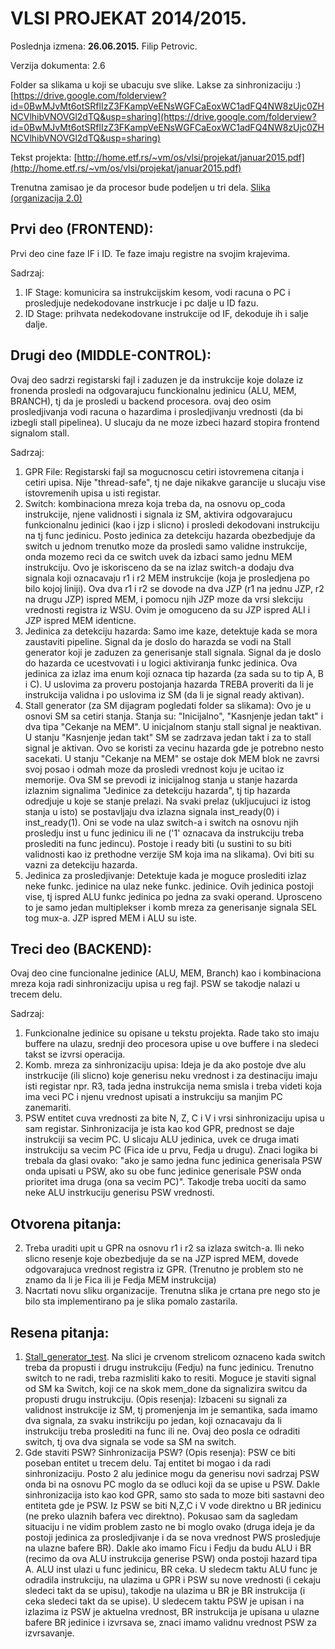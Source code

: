 # VLSI PROJEKAT 2014/2015. #

Poslednja izmena: **26.06.2015.** Filip Petrovic.

Verzija dokumenta: 2.6

Folder sa slikama u koji se ubacuju sve slike. Lakse za sinhronizaciju :)
[https://drive.google.com/folderview?id=0BwMJvMt6otSRflIzZ3FKampVeENsWGFCaEoxWC1adFQ4NW8zUjc0ZHNCVlhibVNOVGl2dTQ&usp=sharing](https://drive.google.com/folderview?id=0BwMJvMt6otSRflIzZ3FKampVeENsWGFCaEoxWC1adFQ4NW8zUjc0ZHNCVlhibVNOVGl2dTQ&usp=sharing)

Tekst projekta: [http://home.etf.rs/~vm/os/vlsi/projekat/januar2015.pdf](http://home.etf.rs/~vm/os/vlsi/projekat/januar2015.pdf)

Trenutna zamisao je da procesor bude podeljen u tri dela.
[Slika (organizacija 2.0)](https://drive.google.com/file/d/0BwMJvMt6otSRUlVQNjQzVHNuMWc/view?usp=sharing)

## Prvi deo (FRONTEND): ##
Prvi deo cine faze IF i ID. Te faze imaju registre na svojim krajevima.

Sadrzaj:

1. IF Stage: komunicira sa instrukcijskim kesom, vodi racuna o PC i prosledjuje nedekodovane instrkucje i pc dalje u ID fazu.
2. ID Stage: prihvata nedekodovane instrukcije od IF, dekoduje ih i salje dalje.

## Drugi deo (MIDDLE-CONTROL): ##
Ovaj deo sadrzi registarski fajl i zaduzen je da instrukcije koje dolaze iz fronenda prosledi na odgovarajucu funckionalnu jedinicu (ALU, MEM, BRANCH), tj da je prosledi u backend procesora.
ovaj deo osim prosledjivanja vodi racuna o hazardima i prosledjivanju vrednosti (da bi izbegli stall pipelinea). U slucaju da ne moze izbeci hazard stopira frontend signalom stall. 

Sadrzaj:

1. GPR File: Registarski fajl sa mogucnoscu cetiri istovremena citanja i cetiri upisa. Nije "thread-safe", tj ne daje nikakve garancije u slucaju vise istovremenih upisa u isti registar.
2. Switch: kombinaciona mreza koja treba da, na osnovu op_coda instrukcije, njene validnosti i signala iz SM, aktivira odgovarajucu funkcionalnu jedinici (kao i jzp i slicno) i prosledi dekodovani instrukciju na tj func jedinicu. Posto jedinica za detekciju hazarda obezbedjuje da switch u jednom trenutko moze da prosledi samo validne instrukcije, onda mozemo reci da ce switch uvek da izbaci samo jednu MEM instrukciju. Ovo je iskorisceno da se na izlaz switch-a dodaju dva signala koji oznacavaju r1 i r2 MEM instrukcije (koja je prosledjena po bilo kojoj liniji). Ova dva r1 i r2 se dovode na dva JZP (r1 na jednu JZP, r2 na drugu JZP) ispred MEM, i pomocu njih JZP moze da vrsi slekciju vrednosti registra iz WSU. Ovim je omoguceno da su JZP ispred ALI i JZP ispred MEM identicne.
3. Jedinica za detekciju hazarda: Samo ime kaze, detektuje kada se mora zaustaviti pipeline. Signal da je doslo do harazda se vodi na Stall generator koji je zaduzen za generisanje stall signala. Signal da je doslo do hazarda ce ucestvovati i u logici aktiviranja funkc jedinica. Ova jedinica za izlaz ima enum koji oznaca tip hazarda (za sada su to tip A, B i C). U uslovima za proveru postojanja hazarda TREBA proveriti da li je instrukcija validna i po uslovima iz SM (da li je signal ready aktivan).
4. Stall generator (za SM dijagram pogledati folder sa slikama): Ovo je u osnovi SM sa cetiri stanja. Stanja su: "Inicijalno", "Kasnjenje jedan takt" i dva tipa "Cekanje na MEM". U inicjalnom stanju stall signal je neaktivan. U stanju "Kasnjenje jedan takt" SM se zadrzava jedan takt i za to stall signal je aktivan. Ovo se koristi za vecinu hazarda gde je potrebno nesto sacekati. U stanju "Cekanje na MEM" se ostaje dok MEM blok ne zavrsi svoj posao i odmah moze da prosledi vrednost koju je ucitao iz memorije. Ova SM se prevodi iz inicijalnog stanja u stanje hazarda izlaznim signalima "Jedinice za detekciju hazarda", tj tip hazarda odredjuje u koje se stanje prelazi. Na svaki prelaz (ukljucujuci iz istog stanja u isto) se postavljaju dva izlazna signala inst_ready(0) i inst_ready(1). Oni se vode na ulaz switch-a i switch na osnovu njih prosledju inst u func jedinicu ili ne ('1' oznacava da instrukciju treba proslediti na func jedincu). Postoje i ready biti (u sustini to su biti validnosti kao iz prethodne verzije SM koja ima na slikama). Ovi biti su vazni za detekciju hazarda.
5. Jedinica za prosledjivanje: Detektuje kada je moguce proslediti izlaz neke funkc. jedinice na ulaz neke funkc. jedinice. Ovih jedinica postoji vise, tj ispred ALU funkc jedinica po jedna za svaki operand. Uprosceno to je samo jedan multiplekser i komb mreza za generisanje signala SEL tog mux-a. JZP ispred MEM i ALU su iste.

## Treci deo (BACKEND): ##
Ovaj deo cine funcionalne jedinice (ALU, MEM, Branch) kao i kombinaciona mreza koja radi sinhronizaciju upisa u reg fajl. PSW se takodje nalazi u trecem delu.

Sadrzaj:

1. Funkcionalne jedinice su opisane u tekstu projekta. Rade tako sto imaju buffere na ulazu, srednji deo procesora upise u ove buffere i na sledeci takst se izvrsi operacija. 
2. Komb. mreza za sinhronizaciju upisa: Ideja je da ako postoje dve alu instrkucije (ili slicno) koje generisu neku vrednost i za destinaciju imaju isti registar npr. R3, tada jedna instrukcija nema smisla i treba videti koja ima veci PC i njenu vrednost upisati a instrukciju sa manjim PC zanemariti.
3. PSW entitet cuva vrednosti za bite N, Z, C i V i vrsi sinhronizaciju upisa u sam registar. Sinhronizacija je ista kao kod GPR, prednost se daje instrukciji sa vecim PC. U slicaju ALU jedinica, uvek ce druga imati instrukciju sa vecim PC (Fica ide u prvu, Fedja u drugu). Znaci logika bi trebala da glasi ovako: "ako je samo jedna func jedinica generisala PSW onda upisati u PSW, ako su obe func jedinice generisale PSW onda prioritet ima druga (ona sa vecim PC)". Takodje treba uociti da samo neke ALU instrkuciju generisu PSW vrednosti.

## Otvorena pitanja: ##
 
2. Treba uraditi upit u GPR na osnovu r1 i r2 sa izlaza switch-a. Ili neko slicno resenje koje obezbedjuje da se na JZP ispred MEM, dovede odgovarajuca vrednost registra iz GPR. (Trenutno je problem sto ne znamo da li je Fica ili je Fedja MEM instrukcija)
3. Nacrtati novu sliku organizacije. Trenutna slika je crtana pre nego sto je bilo sta implementirano pa je slika pomalo zastarila.

## Resena pitanja: ##

1. [Stall_generator_test](https://drive.google.com/file/d/0BwMJvMt6otSRdWNGSnBoWFJjYnc/view?usp=sharing). Na slici je crvenom strelicom oznaceno kada switch treba da propusti i drugu instrukciju (Fedju) na func jedinicu. Trenutno switch to ne radi, treba razmisliti kako to resiti. Moguce je staviti signal od SM ka Switch, koji ce na skok mem_done da signalizira switcu da propusti drugu instrukciju. 
(Opis resenja): Izbaceni su signali za validnost instrukcije iz SM, tj promenjenja im je semantika, sada imamo dva signala, za svaku instrikciju po jedan, koji oznacavaju da li instrukciju treba proslediti na func ili ne. Ovaj deo posla ce odraditi switch, tj ova dva signala se vode sa SM na switch.
1. Gde staviti PSW? Sinhronizacija PSW? (Opis resenja): PSW ce biti poseban entitet u trecem delu. Taj entitet bi mogao i da radi sinhronizaciju. Posto 2 alu jedinice mogu da generisu novi sadrzaj PSW onda bi na osnovu PC moglo da se odluci koji da se upise u PSW. Dakle sinhronizacija isto kao kod GPR, samo sto sada to moze biti sastavni deo entiteta gde je PSW. Iz PSW se biti N,Z,C i V vode direktno u BR jedinicu (ne preko ulaznih bafera vec direktno). Pokusao sam da sagledam situaciju i ne vidim problem zasto ne bi moglo ovako (druga ideja je da postoji jedinica za prosledjivanje i da se nova vrednost PWS prosledjuje na ulazne bafere BR). Dakle ako imamo Ficu i Fedju da budu ALU i BR (recimo da ova ALU instrukcija generise PSW) onda postoji hazard tipa A. ALU inst ulazi u func jedinicu, BR ceka. U sledecm taktu ALU func je odradila instrukciju, na ulazima u GPR i PSW su nove vrednosti (i cekaju sledeci takt da se upisu), takodje na ulazima u BR je BR instrukcija (i ceka sledeci takt da se upise). U sledecem taktu PSW je upisan i na izlazima iz PSW je aktuelna vrednost, BR instrukcija je upisana u ulazne bafere BR jedinice i izvrsava se, znaci imamo validnu vrednost PSW za izvrsavanje.
